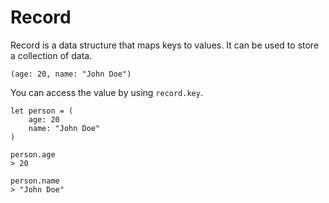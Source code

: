 # Record

Record is a data structure that maps keys to values. It can be used to store a collection of data.

```dyn
(age: 20, name: "John Doe")
```

You can access the value by using `record.key`.

```dyn
let person = (
	age: 20
	name: "John Doe"
)

person.age
> 20

person.name
> "John Doe"
```
